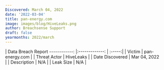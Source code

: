 ```yaml
---
Discovered: March 04, 2022
date: '2022-03-04'
title: pan-energy.com
image: images/blog/HiveLeaks.png
author: Breachsense Support
draft: false
yearmonths: 2022/march
---
```



| Data Breach Report
------------:   |:-------------:    | :-----:|
| Victim    | pan-energy.com      | 
| Threat Actor    | HiveLeaks      | 
| Date Discovered    | Mar 04, 2022      | 
| Description    | N/A      | 
| Leak Size    | N/A      | 


